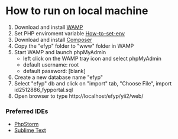 # How to run on local machine


 1.  Download and install [WAMP](http://www.wampserver.com/en/)
 2. Set PHP enviroment variable [How-to-set-env](https://stackoverflow.com/questions/2736528/how-to-set-the-env-variable-for-php/22607578)
3. Download and install [Composer](https://getcomposer.org/download/)
4. Copy the "efyp" folder to "www" folder in WAMP
5. Start WAMP and launch phpMyAdmin 
 	* left click on the WAMP tray icon and select phpMyAdmin
	 * default username: root
 	* default password: [blank]
 6. Create a new database name "efyp"
 7. Select "efyp" db and click on "import" tab, "Choose File", import id2512886_fypportal.sql
 8. Open browser to type http://localhost/efyp/yii2/web/
 
 ### Preferred IDEs
 * [PhpStorm](https://www.jetbrains.com/phpstorm/)
 * [Sublime Text](https://www.sublimetext.com/)
